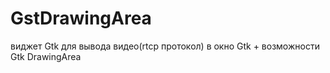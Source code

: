 # GstDrawingArea
виджет Gtk для вывода видео(rtcp протокол) в окно Gtk + возможности Gtk DrawingArea
